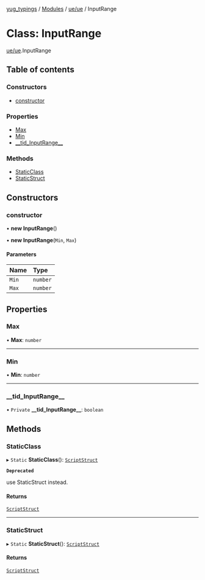 [yug_typings](../README.md) / [Modules](../modules.md) / [ue/ue](../modules/ue_ue.md) / InputRange

# Class: InputRange

[ue/ue](../modules/ue_ue.md).InputRange

## Table of contents

### Constructors

- [constructor](ue_ue.InputRange.md#constructor)

### Properties

- [Max](ue_ue.InputRange.md#max)
- [Min](ue_ue.InputRange.md#min)
- [\_\_tid\_InputRange\_\_](ue_ue.InputRange.md#__tid_inputrange__)

### Methods

- [StaticClass](ue_ue.InputRange.md#staticclass)
- [StaticStruct](ue_ue.InputRange.md#staticstruct)

## Constructors

### constructor

• **new InputRange**()

• **new InputRange**(`Min`, `Max`)

#### Parameters

| Name | Type |
| :------ | :------ |
| `Min` | `number` |
| `Max` | `number` |

## Properties

### Max

• **Max**: `number`

___

### Min

• **Min**: `number`

___

### \_\_tid\_InputRange\_\_

• `Private` **\_\_tid\_InputRange\_\_**: `boolean`

## Methods

### StaticClass

▸ `Static` **StaticClass**(): [`ScriptStruct`](ue_ue.ScriptStruct.md)

**`Deprecated`**

use StaticStruct instead.

#### Returns

[`ScriptStruct`](ue_ue.ScriptStruct.md)

___

### StaticStruct

▸ `Static` **StaticStruct**(): [`ScriptStruct`](ue_ue.ScriptStruct.md)

#### Returns

[`ScriptStruct`](ue_ue.ScriptStruct.md)
